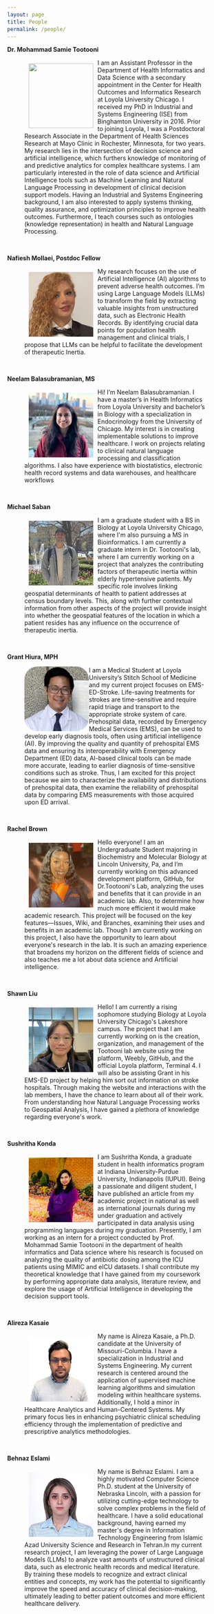 ```yaml
---
layout: page
title: People
permalink: /people/
---
```


**Dr. Mohammad Samie Tootooni**

<figure>
    <a href="../images/mtootooni.jpg">
        <img src="https://github.com/TootooniLab/TootooniLab.github.io/blob/master/images/mtootooni.jpg?raw=true"  width="150px" height="150px" align="left" style="padding: 10px;"/>
    </a>
<figcaption>
        I am an Assistant Professor in the Department of Health Informatics and Data Science with a secondary appointment in the Center for Health Outcomes and Informatics Research at Loyola University Chicago. I received my PhD in Industrial and Systems Engineering (ISE) from Binghamton University in 2016. Prior to joining Loyola, I was a Postdoctoral Research Associate in the Department of Health Sciences Research at Mayo Clinic in Rochester, Minnesota, for two years.
My research lies in the intersection of decision science and artificial intelligence, which furthers knowledge of monitoring of and predictive analytics for complex healthcare systems. I am particularly interested in the role of data science and Artificial Intelligence tools such as Machine Learning and Natural Language Processing in development of clinical decision support models. Having an Industrial and Systems Engineering background, I am also interested to apply systems thinking, quality assurance, and optimization principles to improve health outcomes. Furthermore, I teach courses such as ontologies (knowledge representation) in health and Natural Language Processing.
</figcaption>
</figure>
<br>


**Nafiesh Mollaei, Postdoc Fellow**

<figure>
    <a href="../images/mtootooni.jpg">
        <img src="https://github.com/TootooniLab/TootooniLab.github.io/blob/master/images/mollaei.png?raw=true" width="150px" height="150px" align="left" style="padding: 10px;"/>
    </a>
<figcaption>
        My research focuses on the use of Artificial Intelligence (AI) algorithms to prevent adverse health outcomes. I’m using Large Language Models (LLMs) to transform the field by extracting valuable insights from unstructured data, such as Electronic Health Records. By identifying crucial data points for population health management and clinical trials, I propose that LLMs can be helpful to facilitate the development of therapeutic Inertia.
</figcaption>
</figure>
<br>


**Neelam ​Balasubramanian, MS**

<figure>
    <a href="../images/mtootooni.jpg">
        <img src="https://github.com/TootooniLab/TootooniLab.github.io/blob/master/images/balasubramanian.jpeg?raw=true" width="150px" height="150px" align="left" style="padding: 10px;"/>
    </a>
<figcaption>
        Hi! I’m Neelam Balasubramanian. I have a master’s in Health Informatics from Loyola University and bachelor’s in Biology with a specialization in Endocrinology from the University of Chicago. My interest is in creating implementable solutions to improve healthcare. I work on projects relating to clinical natural language processing and classification algorithms. I also have experience with biostatistics, electronic health record systems and data warehouses, and healthcare workflows
</figcaption>
</figure>
<br>


**Michael Saban**

<figure>
<a href="../images/mtootooni.jpg">
        <img src="https://github.com/TootooniLab/TootooniLab.github.io/blob/master/images/saban.jpeg?raw=true" width="150px" height="150px" align="left" style="padding: 10px;"/>
    </a>
<figcaption>
        I am a graduate student with a BS in Biology at Loyola University Chicago, where I'm also pursuing a MS in Bioinformatics. I am currently a graduate intern in Dr. Tootooni's lab, where I am currently working on a project that analyzes the contributing factors of therapeutic inertia within elderly hypertensive patients. My specific role involves linking geospatial determinants of health to patient addresses at census boundary levels. This, along with further contextual information from other aspects of the project will provide insight into whether the geospatial features of the location in which a patient resides has any influence on the occurrence of therapeutic inertia.
</figcaption>
</figure>
<br>


**Grant Hiura, MPH**

<figure>
<a href="../images/mtootooni.jpg">
        <img src="https://github.com/TootooniLab/TootooniLab.github.io/blob/master/images/hiura.jpeg?raw=true" width="150px" height="150px" align="left" style="border-radius:20%"/>
    </a>
<figcaption>
        I am a Medical Student at Loyola University’s Stitch School of Medicine and my current project focuses on EMS-ED-Stroke. Life-saving treatments for strokes are time-sensitive and require rapid triage and transport to the appropriate stroke system of care. Prehospital data, recorded by Emergency Medical Services (EMS), can be used to develop early diagnosis tools, often using artificial intelligence (AI). By improving the quality and quantity of prehospital EMS data and ensuring its interoperability with Emergency Department (ED) data, AI-based clinical tools can be made more accurate, leading to earlier diagnosis of time-sensitive conditions such as stroke. Thus, I am excited for this project because we aim to characterize the availability and distributions of prehospital data, then examine the reliability of prehospital data by comparing EMS measurements with those acquired upon ED arrival.

</figcaption>
</figure>
<br>


**Rachel Brown**

<figure>
<a href="../images/mtootooni.jpg">
        <img src="https://github.com/TootooniLab/TootooniLab.github.io/blob/master/images/brown.jpeg?raw=true" width="150px" height="150px" align="left" style="padding: 10px;"/>
    </a>
<figcaption>
        Hello everyone! I am an Undergraduate Student majoring in Biochemistry and Molecular Biology at Lincoln University, Pa, and I’m currently working on this advanced development platform, GitHub, for Dr.Tootooni's Lab, analyzing the uses and benefits that it can provide in an academic lab. Also, to determine how much more efficient it would make academic research. This project will be focused on the key features—Issues, Wiki, and Branches, examining their uses and benefits in an academic lab. Though I am currently working on this project, I also have the opportunity to learn about everyone's research in the lab. It is such an amazing experience that broadens my horizon on the different fields of science and also teaches me a lot about data science and Artificial intelligence.

</figcaption>
</figure>
<br>


**Shawn Liu**

<figure>
<a href="../images/mtootooni.jpg">
        <img src="https://github.com/TootooniLab/TootooniLab.github.io/blob/master/images/liu.jpeg?raw=true" width="150px" height="150px" align="left" style="padding: 10px;"/>
    </a>
<figcaption>
        Hello! I am currently a rising sophomore studying Biology at Loyola University Chicago's Lakeshore campus. The project that I am currently working on is the creation, organization, and management of the Tootooni lab website using the platform, Weebly, GitHub, and the official Loyola platform, Terminal 4. I will also be assisting Grant in his EMS-ED project by helping him sort out information on stroke hospitals​. Through making the website and interactions with the lab members, I have the chance to learn about all of their work. From understanding how Natural Language Processing works to Geospatial Analysis, I have gained a plethora of knowledge regarding everyone's work.
</figcaption>
</figure>
<br>


**Sushritha Konda​**

<figure>
<a href="../images/mtootooni.jpg">
        <img src="https://github.com/TootooniLab/TootooniLab.github.io/blob/master/images/konda.jpeg?raw=true" width="150px" height="150px" align="left" style="padding: 10px;"/>
    </a>
<figcaption>
        I am Sushritha Konda, a graduate student in health informatics program at Indiana University-Purdue University, Indianapolis (IUPUI). Being a passionate and diligent student, I have published an article from my academic project in national as well as international journals during my under graduation and actively participated in data analysis using programming languages during my graduation. Presently, I am working as an intern for a project conducted by Prof. Mohammad Samie Tootooni in the department of health informatics and Data science where his research is focused on analyzing the quality of antibiotic dosing among the ICU patients using MIMIC and eICU datasets. I shall contribute my theoretical knowledge that I have gained from my coursework by performing appropriate data analysis, literature review, and explore the usage of Artificial Intelligence in developing the decision support tools.
</figcaption>
</figure>
<br>


**Alireza Kasaie**

<figure>
<a href="../images/mtootooni.jpg">
        <img src="https://github.com/TootooniLab/TootooniLab.github.io/blob/master/images/kasaie.jpeg?raw=true" width="150px" height="150px" align="left" style="padding: 10px;"/>
    </a>
<figcaption>
        My name is Alireza Kasaie, a Ph.D. candidate at the University of Missouri-Columbia. I have a specialization in Industrial and Systems Engineering. My current research is centered around the application of supervised machine learning algorithms and simulation modeling within healthcare systems. Additionally, I hold a minor in Healthcare Analytics and Human-Centered Systems. My primary focus lies in enhancing psychiatric clinical scheduling efficiency through the implementation of predictive and prescriptive analytics methodologies.
</figcaption>
</figure>
<br>


**Behnaz Eslami**

<figure>
<a href="../images/mtootooni.jpg">
        <img src="https://github.com/TootooniLab/TootooniLab.github.io/blob/master/images/behnax.jpeg?raw=true" width="150px" height="150px" align="left" style="padding: 10px;"/>
    </a>
<figcaption>
        My name is Behnaz Eslami. I am a highly motivated Computer Science Ph.D. student at the University of Nebraska Lincoln, with a passion for utilizing cutting-edge technology to solve complex problems in the field of healthcare. I have a solid educational background, having earned my master's degree in Information Technology Engineering from Islamic Azad University Science and Research in Tehran.
​
    In my current research project, I am leveraging the power of Large Language Models (LLMs) to analyze vast amounts of unstructured clinical data, such as electronic health records and medical literature. By training these models to recognize and extract clinical entities and concepts, my work has the potential to significantly improve the speed and accuracy of clinical decision-making, ultimately leading to better patient outcomes and more efficient healthcare delivery.</figcaption>
</figure>
<br>




